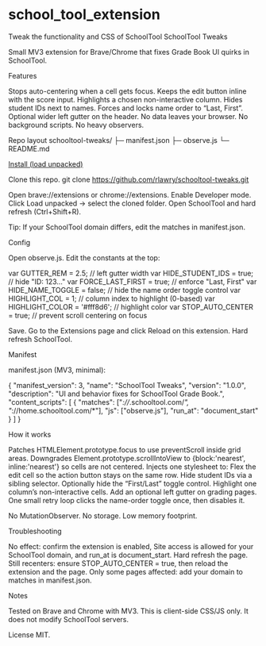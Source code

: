 # school_tool_extension
Tweak the functionality and CSS of SchoolTool
SchoolTool Tweaks

Small MV3 extension for Brave/Chrome that fixes Grade Book UI quirks in SchoolTool.

Features

Stops auto-centering when a cell gets focus.
Keeps the edit button inline with the score input.
Highlights a chosen non-interactive column.
Hides student IDs next to names.
Forces and locks name order to “Last, First”.
Optional wider left gutter on the header.
No data leaves your browser. No background scripts. No heavy observers.

Repo layout
schooltool-tweaks/
├─ manifest.json
├─ observe.js
└─ README.md

<u>Install (load unpacked)</u>

Clone this repo.
git clone https://github.com/rlawry/schooltool-tweaks.git

Open brave://extensions or chrome://extensions.
Enable Developer mode.
Click Load unpacked → select the cloned folder.
Open SchoolTool and hard refresh (Ctrl+Shift+R).

Tip: If your SchoolTool domain differs, edit the matches in manifest.json.

Config

Open observe.js. Edit the constants at the top:

var GUTTER_REM = 2.5;            // left gutter width
var HIDE_STUDENT_IDS = true;     // hide "ID: 123..."
var FORCE_LAST_FIRST = true;     // enforce "Last, First"
var HIDE_NAME_TOGGLE = false;    // hide the name order toggle control
var HIGHLIGHT_COL = 1;           // column index to highlight (0-based)
var HIGHLIGHT_COLOR = '#fff8d6'; // highlight color
var STOP_AUTO_CENTER = true;     // prevent scroll centering on focus


Save. Go to the Extensions page and click Reload on this extension. Hard refresh SchoolTool.

Manifest

manifest.json (MV3, minimal):

{
  "manifest_version": 3,
  "name": "SchoolTool Tweaks",
  "version": "1.0.0",
  "description": "UI and behavior fixes for SchoolTool Grade Book.",
  "content_scripts": [
    {
      "matches": ["*://*.schooltool.com/*", "*://home.schooltool.com/*"],
      "js": ["observe.js"],
      "run_at": "document_start"
    }
  ]
}

How it works

Patches HTMLElement.prototype.focus to use preventScroll inside grid areas.
Downgrades Element.prototype.scrollIntoView to {block:'nearest', inline:'nearest'} so cells are not centered.
Injects one stylesheet to:
Flex the edit cell so the action button stays on the same row.
Hide student IDs via a sibling selector.
Optionally hide the “First/Last” toggle control.
Highlight one column’s non-interactive cells.
Add an optional left gutter on grading pages.
One small retry loop clicks the name-order toggle once, then disables it.

No MutationObserver. No storage. Low memory footprint.

Troubleshooting

No effect: confirm the extension is enabled, Site access is allowed for your SchoolTool domain, and run_at is document_start. Hard refresh the page.
Still recenters: ensure STOP_AUTO_CENTER = true, then reload the extension and the page.
Only some pages affected: add your domain to matches in manifest.json.

Notes

Tested on Brave and Chrome with MV3.
This is client-side CSS/JS only. It does not modify SchoolTool servers.

License
MIT.
